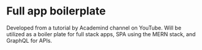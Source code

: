 # Full app boilerplate

Developed from a tutorial by Academind channel on YouTube. Will be utilized as a boiler plate for full stack apps, SPA using the MERN stack, and GraphQL for APIs.

